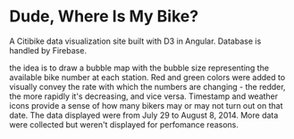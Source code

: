 Dude, Where Is My Bike?
==============

A Citibike data visualization site built with D3 in Angular. Database is handled by Firebase. 

the idea is to draw a bubble map with the bubble size representing the available bike number at each station. Red and green colors were added to visually convey the rate with which the numbers are changing - the redder, the more rapidly it's decreasing, and vice versa. Timestamp and weather icons provide a sense of how many bikers may or may not turn out on that date. The data displayed were from July 29 to August 8, 2014. More data were collected but weren't displayed for perfomance reasons.


